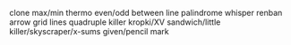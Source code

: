 clone
max/min
thermo
even/odd
between line
palindrome
whisper
renban
arrow
grid lines
quadruple
killer
kropki/XV
sandwich/little killer/skyscraper/x-sums
given/pencil mark
